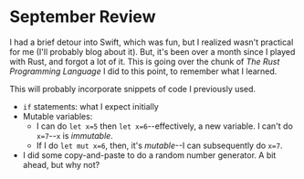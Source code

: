 # September Review

I had a brief detour into Swift, which was fun, but I realized wasn't practical for me (I'll probably blog about it). But, it's been over a month since I played with Rust, and forgot a lot of it. This is going over the chunk of *The Rust Programming Language* I did to this point, to remember what I learned. 

This will probably incorporate snippets of code I previously used.

* `if` statements: what I expect initially
* Mutable variables:
    * I can do `let x=5` then `let x=6`--effectively, a new variable. I can't do `x=7`--`x` is *immutable*.
    * If I do `let mut x=6`, then, it's *mutable*--I can subsequently do `x=7`.
* I did some copy-and-paste to do a random number generator. A bit ahead, but why not?